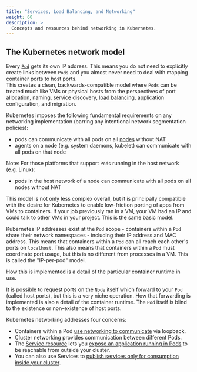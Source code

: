 ```yaml
---
title: "Services, Load Balancing, and Networking"
weight: 60
description: >
  Concepts and resources behind networking in Kubernetes.
---
```


## The Kubernetes network model

Every [`Pod`](/docs/concepts/workloads/pods/) gets its own IP address. 
This means you do not need to explicitly create links between `Pods` and you 
almost never need to deal with mapping container ports to host ports.  
This creates a clean, backwards-compatible model where `Pods` can be treated 
much like VMs or physical hosts from the perspectives of port allocation, 
naming, service discovery, [load balancing](/docs/concepts/services-networking/ingress/#load-balancing), application configuration, 
and migration.

Kubernetes imposes the following fundamental requirements on any networking
implementation (barring any intentional network segmentation policies):

   * pods can communicate with all pods on all [nodes](/docs/concepts/architecture/nodes/) without NAT
   * agents on a node (e.g. system daemons, kubelet) can communicate with all
     pods on that node

Note: For those platforms that support `Pods` running in the host network (e.g.
Linux):

   * pods in the host network of a node can communicate with all pods on all
     nodes without NAT

This model is not only less complex overall, but it is principally compatible
with the desire for Kubernetes to enable low-friction porting of apps from VMs
to containers.  If your job previously ran in a VM, your VM had an IP and could
talk to other VMs in your project.  This is the same basic model.

Kubernetes IP addresses exist at the `Pod` scope - containers within a `Pod`
share their network namespaces - including their IP address and MAC address.
This means that containers within a `Pod` can all reach each other's ports on
`localhost`. This also means that containers within a `Pod` must coordinate port
usage, but this is no different from processes in a VM.  This is called the
"IP-per-pod" model.

How this is implemented is a detail of the particular container runtime in use.

It is possible to request ports on the `Node` itself which forward to your `Pod`
(called host ports), but this is a very niche operation. How that forwarding is
implemented is also a detail of the container runtime. The `Pod` itself is
blind to the existence or non-existence of host ports.

Kubernetes networking addresses four concerns:
- Containers within a Pod [use networking to communicate](/docs/concepts/services-networking/dns-pod-service/) via loopback.
- Cluster networking provides communication between different Pods.
- The [Service resource](/docs/concepts/services-networking/service/) lets you [expose an application running in Pods](/docs/concepts/services-networking/connect-applications-service/) to be reachable from outside your cluster.
- You can also use Services to [publish services only for consumption inside your cluster](/docs/concepts/services-networking/service-traffic-policy/).

